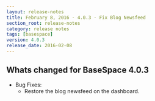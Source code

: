 ```yaml
---
layout: release-notes
title: February 8, 2016 - 4.0.3 - Fix Blog Newsfeed
section_root: release-notes
category: release notes
tags: [basespace]
version: 4.0.3
release_date: 2016-02-08
---
```


## Whats changed for BaseSpace 4.0.3

- Bug Fixes:
	- Restore the blog newsfeed on the dashboard.
